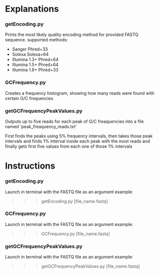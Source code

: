 # Explanations

### getEncoding.py
Prints the most likely quality encoding method for provided FASTQ sequence.
supported methods:
- Sanger Phred+33
- Solexa Solexa+64
- Illumina 1.3+ Phred+64
- Illumina 1.5+ Phred+64
- Illumina 1.8+ Phred+33

### GCFrequency.py
Creates a frequency histogram, showing how many reads were found with certain G/C frequencies

### getGCFrequencyPeakValues.py
Outputs up to five reads for each peak of G/C freaquencies into a file named 'peak_freaquency_reads.txt'

First finds the peaks using 5% frequency intervals, then takes those peak intervals and finds 1% interval inside each peak with the most reads and finally gets first five values from each one of those 1% intervals

# Instructions

### getEncoding.py
Launch in terminal with the FASTQ file as an argument
example:
>>> getEncoding.py [file_name.fastq]

### GCFrequency.py
Launch in terminal with the FASTQ file as an argument
example:
>>> GCFrequency.py [file_name.fastq]

### getGCFrequencyPeakValues.py
Launch in terminal with the FASTQ file as an argument
example:
>>> getGCFrequencyPeakValues.py [file_name.fastq]
